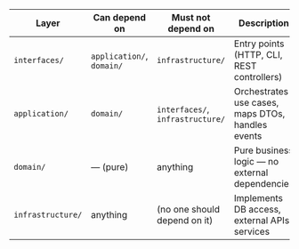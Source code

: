 | Layer             | Can depend on             | Must **not** depend on           | Description                                       |
| ----------------- | ------------------------- | -------------------------------- |---------------------------------------------------|
| `interfaces/`     | `application/`, `domain/` | `infrastructure/`                | Entry points (HTTP, CLI, REST controllers)        |
| `application/`    | `domain/`                 | `interfaces/`, `infrastructure/` | Orchestrates use cases, maps DTOs, handles events |
| `domain/`         | — (pure)                  | anything                         | Pure business logic — no external dependencies    |
| `infrastructure/` | anything                  | (no one should depend on it)     | Implements DB access, external APIs, services     |



 

